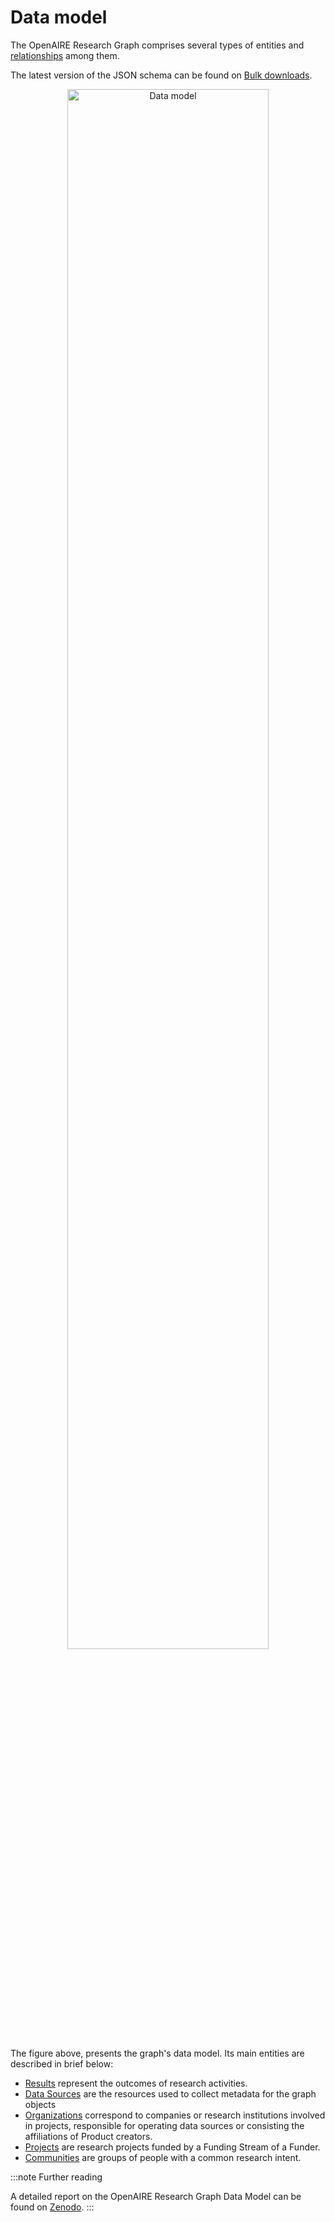 # Data model

The OpenAIRE Research Graph comprises several types of entities and [relationships](./relationships) among them.

The latest version of the JSON schema can be found on [Bulk downloads](../download).

<p align="center">
    <img loading="lazy" alt="Data model" src="/img/docs/data-model.png" width="80%" className="img_node_modules-@docusaurus-theme-classic-lib-theme-MDXComponents-Img-styles-module"/>
</p>

The figure above, presents the graph's data model. 
Its main entities are described in brief below:

* [Results](entities/result) represent the outcomes of research activities.
* [Data Sources](entities/data-source) are the resources used to collect metadata for the graph objects
* [Organizations](entities/organization) correspond to companies or research institutions involved in projects,
responsible for operating data sources or consisting the affiliations of Product creators.
* [Projects](entities/project) are research projects funded by a Funding Stream of a Funder.
* [Communities](entities/community) are groups of people with a common research intent.

:::note Further reading

A detailed report on the OpenAIRE Research Graph Data Model can be found on [Zenodo](https://zenodo.org/record/2643199).
:::

